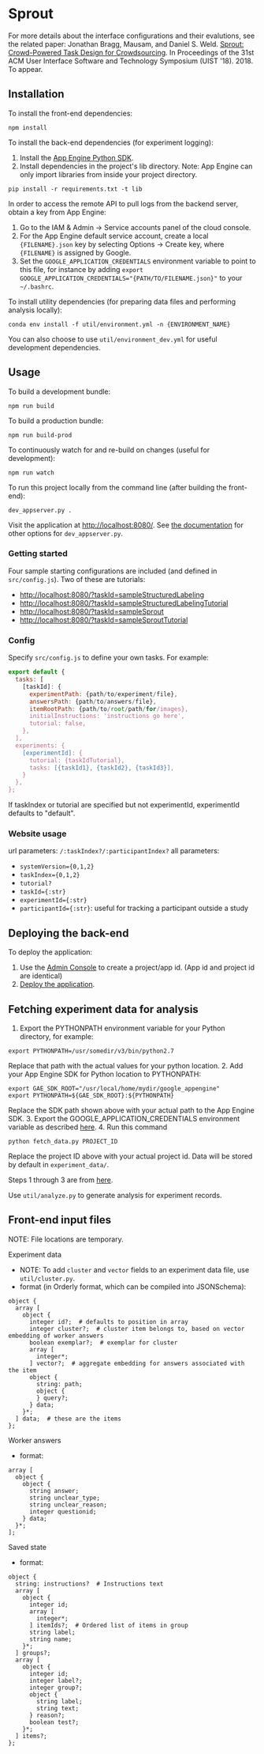 # Sprout

For more details about the interface configurations and their evalutions, see the related paper:
Jonathan Bragg, Mausam, and Daniel S. Weld. [Sprout: Crowd-Powered Task Design for Crowdsourcing](https://aiweb.cs.washington.edu/ai/pubs/bragg-uist18.pdf). In Proceedings of the 31st ACM User Interface Software and Technology Symposium (UIST '18). 2018. To appear.

## Installation

To install the front-end dependencies:
```
npm install
```

To install the back-end dependencies (for experiment logging):
1. Install the [App Engine Python SDK](https://developers.google.com/appengine/downloads).
2. Install dependencies in the project's lib directory. Note: App Engine can only import libraries from inside your project directory.
```
pip install -r requirements.txt -t lib
```

In order to access the remote API to pull logs from the backend server, obtain a key from App Engine:
1. Go to the IAM & Admin -> Service accounts panel of the cloud console.
2. For the App Engine default service account, create a local `{FILENAME}.json` key by selecting Options -> Create key, where `{FILENAME}` is assigned by Google.
3. Set the `GOOGLE_APPLICATION_CREDENTIALS` environment variable to point to this file, for instance by adding `export GOOGLE_APPLICATION_CREDENTIALS="{PATH/TO/FILENAME.json}"` to your `~/.bashrc`.

To install utility dependencies (for preparing data files and performing analysis locally):
```
conda env install -f util/environment.yml -n {ENVIRONMENT_NAME}
```
You can also choose to use `util/environment_dev.yml` for useful development dependencies.

## Usage

To build a development bundle:
```
npm run build
```

To build a production bundle:
```
npm run build-prod
```

To continuously watch for and re-build on changes (useful for development):
```
npm run watch
```

To run this project locally from the command line (after building the front-end):
```
dev_appserver.py .
```
Visit the application at [http://localhost:8080/](http://localhost:8080/). See [the documentation](https://cloud.google.com/appengine/docs/standard/python/tools/local-devserver-command) for other options for `dev_appserver.py`.


### Getting started
Four sample starting configurations are included (and defined in `src/config.js`). Two of these are tutorials:
- [http://localhost:8080/?taskId=sampleStructuredLabeling](http://localhost:8080/?taskId=sampleStructuredLabeling)
- [http://localhost:8080/?taskId=sampleStructuredLabelingTutorial](http://localhost:8080/?taskId=sampleStructuredLabelingTutorial)
- [http://localhost:8080/?taskId=sampleSprout](http://localhost:8080/?taskId=sampleSprout)
- [http://localhost:8080/?taskId=sampleSproutTutorial](http://localhost:8080/?taskId=sampleSproutTutorial)


### Config
Specify `src/config.js` to define your own tasks. For example:
```javascript
export default {
  tasks: [
    [taskId]: {
      experimentPath: {path/to/experiment/file},
      answersPath: {path/to/answers/file},
      itemRootPath: {path/to/root/path/for/images},
      initialInstructions: 'instructions go here',
      tutorial: false,
    },
  ],
  experiments: {
    [experimentId]: {
      tutorial: {taskIdTutorial},
      tasks: [{taskId1}, {taskId2}, {taskId3}],
    }
  },
};
```
If taskIndex or tutorial are specified but not experimentId, experimentId defaults to "default".

### Website usage
url parameters: `/:taskIndex?/:participantIndex?`
all parameters:
- `systemVersion={0,1,2}`
- `taskIndex={0,1,2}`
- `tutorial?`
- `taskId={:str}`
- `experimentId={:str}`
- `participantId={:str}`: useful for tracking a participant outside a study


## Deploying the back-end
To deploy the application:

1. Use the [Admin Console](https://appengine.google.com) to create a
   project/app id. (App id and project id are identical)
2. [Deploy the
   application](https://developers.google.com/appengine/docs/python/tools/uploadinganapp).

## Fetching experiment data for analysis

1. Export the PYTHONPATH environment variable for your Python directory, for example:
```
export PYTHONPATH=/usr/somedir/v3/bin/python2.7
```
Replace that path with the actual values for your python location.
2. Add your App Engine SDK for Python location to PYTHONPATH:
```
export GAE_SDK_ROOT="/usr/local/home/mydir/google_appengine"
export PYTHONPATH=${GAE_SDK_ROOT}:${PYTHONPATH}
```
Replace the SDK path shown above with your actual path to the App Engine SDK.
3. Export the GOOGLE_APPLICATION_CREDENTIALS environment variable as described [here](https://developers.google.com/identity/protocols/application-default-credentials#howtheywork).
4. Run this command
```
python fetch_data.py PROJECT_ID
```
Replace the project ID above with your actual project id. Data will be stored by default in `experiment_data/`.

Steps 1 through 3 are from [here](https://cloud.google.com/appengine/docs/python/tools/remoteapi#using_the_remote_api_in_a_local_client).

Use `util/analyze.py` to generate analysis for experiment records.

## Front-end input files
NOTE: File locations are temporary.

Experiment data
- NOTE: To add `cluster` and `vector` fields to an experiment data file, use `util/cluster.py`.
- format (in Orderly format, which can be compiled into JSONSchema):
```
object {
  array [
    object {
      integer id?;  # defaults to position in array
      integer cluster?;  # cluster item belongs to, based on vector embedding of worker answers
      boolean exemplar?;  # exemplar for cluster
      array [
        integer*;
      ] vector?;  # aggregate embedding for answers associated with the item
      object {
        string: path;
        object {
        } query?;
      } data;
    }*;
  ] data;  # these are the items
};
```

Worker answers
- format:
```
array [
  object {
    object {
      string answer;
      string unclear_type;
      string unclear_reason;
      integer questionid;
    } data;
  }*;
];
```

Saved state
- format:
```
object {
  string: instructions?  # Instructions text
  array [
    object {
      integer id;
      array [
        integer*;
      ] itemIds?;  # Ordered list of items in group
      string label;
      string name;
    }*;
  ] groups?;
  array [
    object {
      integer id;
      integer label?;
      integer group?;
      object {
        string label;
        string text;
      } reason?;
      boolean test?;
    }*;
  ] items?;
};
```
